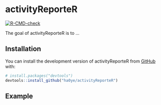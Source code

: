 
<!-- README.md is generated from README.Rmd. Please edit that file -->

# activityReporteR

<!-- badges: start -->

[![R-CMD-check](https://github.com/ha0ye/activityReporteR/workflows/R-CMD-check/badge.svg)](https://github.com/ha0ye/activityReporteR/actions)
<!-- badges: end -->

The goal of activityReporteR is to …

## Installation

You can install the development version of activityReporteR from
[GitHub](https://github.com/) with:

``` r
# install.packages("devtools")
devtools::install_github("ha0ye/activityReporteR")
```

## Example
